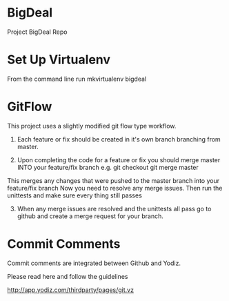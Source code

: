 BigDeal
=======

Project BigDeal Repo


Set Up Virtualenv
=================


From the command line run mkvirtualenv bigdeal

GitFlow
=======

This project uses a slightly modified git flow type workflow. 

1) Each feature or fix should be created in it's own branch branching from master. 

2) Upon completing the code for a feature or fix you should merge master INTO your feature/fix branch
e.g. 
git checkout <my branch>
git merge master

This merges any changes that were pushed to the master branch into your feature/fix branch
Now you need to resolve any merge issues. 
Then run the unittests and make sure every thing still passes

3) When any merge issues are resolved and the unittests all pass go to github and create a merge request for
your branch. 



Commit Comments
===============

Commit comments are integrated between Github and Yodiz. 

Please read here and follow the guidelines

http://app.yodiz.com/thirdparty/pages/git.vz

